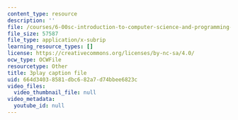 ```yaml
---
content_type: resource
description: ''
file: /courses/6-00sc-introduction-to-computer-science-and-programming-spring-2011/664d34038581dbc682a7d74bbee6823c_8I0BmT1ccuw.srt
file_size: 57587
file_type: application/x-subrip
learning_resource_types: []
license: https://creativecommons.org/licenses/by-nc-sa/4.0/
ocw_type: OCWFile
resourcetype: Other
title: 3play caption file
uid: 664d3403-8581-dbc6-82a7-d74bbee6823c
video_files:
  video_thumbnail_file: null
video_metadata:
  youtube_id: null
---
```

